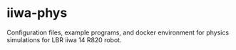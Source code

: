 # iiwa-phys
Configuration files, example programs, and docker environment for physics simulations for LBR iiwa 14 R820 robot.
